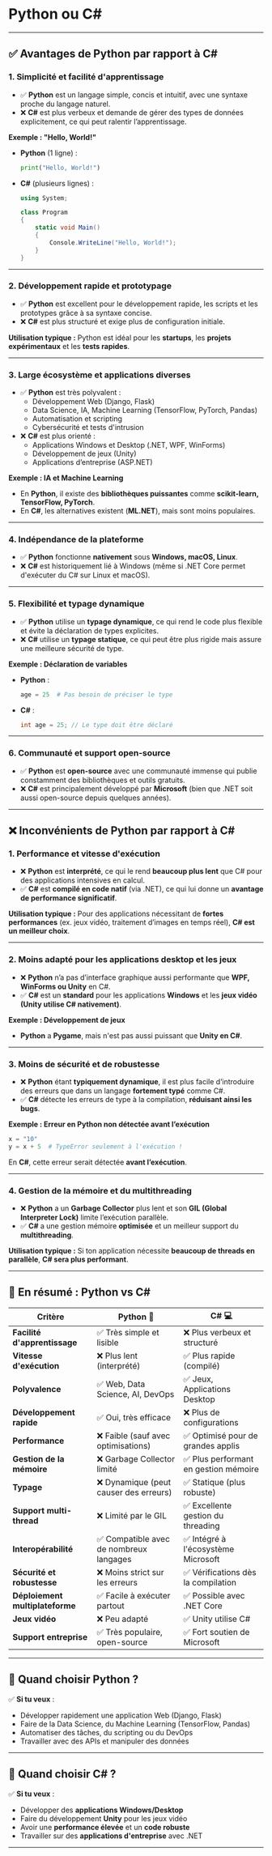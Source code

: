 # **Python** ou **C#**

---

## **✅ Avantages de Python par rapport à C#**

### 1. **Simplicité et facilité d'apprentissage**
   - ✅ **Python** est un langage simple, concis et intuitif, avec une syntaxe proche du langage naturel.
   - ❌ **C#** est plus verbeux et demande de gérer des types de données explicitement, ce qui peut ralentir l’apprentissage.

   **Exemple : "Hello, World!"**
   - **Python** (1 ligne) :
     ```python
     print("Hello, World!")
     ```
   - **C#** (plusieurs lignes) :
     ```csharp
     using System;

     class Program
     {
         static void Main()
         {
             Console.WriteLine("Hello, World!");
         }
     }
     ```

---

### 2. **Développement rapide et prototypage**
   - ✅ **Python** est excellent pour le développement rapide, les scripts et les prototypes grâce à sa syntaxe concise.
   - ❌ **C#** est plus structuré et exige plus de configuration initiale.

   **Utilisation typique :** Python est idéal pour les **startups**, les **projets expérimentaux** et les **tests rapides**.

---

### 3. **Large écosystème et applications diverses**
   - ✅ **Python** est très polyvalent :
     - Développement Web (Django, Flask)
     - Data Science, IA, Machine Learning (TensorFlow, PyTorch, Pandas)
     - Automatisation et scripting
     - Cybersécurité et tests d'intrusion
   - ❌ **C#** est plus orienté :
     - Applications Windows et Desktop (.NET, WPF, WinForms)
     - Développement de jeux (Unity)
     - Applications d’entreprise (ASP.NET)

   **Exemple : IA et Machine Learning**
   - En **Python**, il existe des **bibliothèques puissantes** comme **scikit-learn, TensorFlow, PyTorch**.
   - En **C#**, les alternatives existent (**ML.NET**), mais sont moins populaires.

---

### 4. **Indépendance de la plateforme**
   - ✅ **Python** fonctionne **nativement** sous **Windows, macOS, Linux**.
   - ❌ **C#** est historiquement lié à Windows (même si .NET Core permet d'exécuter du C# sur Linux et macOS).

---

### 5. **Flexibilité et typage dynamique**
   - ✅ **Python** utilise un **typage dynamique**, ce qui rend le code plus flexible et évite la déclaration de types explicites.
   - ❌ **C#** utilise un **typage statique**, ce qui peut être plus rigide mais assure une meilleure sécurité de type.

   **Exemple : Déclaration de variables**
   - **Python** :
     ```python
     age = 25  # Pas besoin de préciser le type
     ```
   - **C#** :
     ```csharp
     int age = 25; // Le type doit être déclaré
     ```

---

### 6. **Communauté et support open-source**
   - ✅ **Python** est **open-source** avec une communauté immense qui publie constamment des bibliothèques et outils gratuits.
   - ❌ **C#** est principalement développé par **Microsoft** (bien que .NET soit aussi open-source depuis quelques années).

---

## **❌ Inconvénients de Python par rapport à C#**

### 1. **Performance et vitesse d'exécution**
   - ❌ **Python** est **interprété**, ce qui le rend **beaucoup plus lent** que C# pour des applications intensives en calcul.
   - ✅ **C#** est **compilé en code natif** (via .NET), ce qui lui donne un **avantage de performance significatif**.

   **Utilisation typique :** Pour des applications nécessitant de **fortes performances** (ex. jeux vidéo, traitement d’images en temps réel), **C# est un meilleur choix**.

---

### 2. **Moins adapté pour les applications desktop et les jeux**
   - ❌ **Python** n’a pas d’interface graphique aussi performante que **WPF, WinForms ou Unity** en C#.
   - ✅ **C#** est un **standard** pour les applications **Windows** et les **jeux vidéo (Unity utilise C# nativement)**.

   **Exemple : Développement de jeux**
   - **Python** a **Pygame**, mais n'est pas aussi puissant que **Unity en C#**.

---

### 3. **Moins de sécurité et de robustesse**
   - ❌ **Python** étant **typiquement dynamique**, il est plus facile d’introduire des erreurs que dans un langage **fortement typé** comme C#.
   - ✅ **C#** détecte les erreurs de type à la compilation, **réduisant ainsi les bugs**.

   **Exemple : Erreur en Python non détectée avant l’exécution**
   ```python
   x = "10"
   y = x + 5  # TypeError seulement à l'exécution !
   ```

   En **C#**, cette erreur serait détectée **avant l’exécution**.

---

### 4. **Gestion de la mémoire et du multithreading**
   - ❌ **Python** a un **Garbage Collector** plus lent et son **GIL (Global Interpreter Lock)** limite l’exécution parallèle.
   - ✅ **C#** a une gestion mémoire **optimisée** et un meilleur support du **multithreading**.

   **Utilisation typique :** Si ton application nécessite **beaucoup de threads en parallèle**, **C# sera plus performant**.

---

## **📌 En résumé : Python vs C#**

| Critère               | **Python** 🐍                          | **C#** 💻                          |
|----------------------|---------------------------------|---------------------------------|
| **Facilité d'apprentissage** | ✅ Très simple et lisible | ❌ Plus verbeux et structuré |
| **Vitesse d'exécution** | ❌ Plus lent (interprété) | ✅ Plus rapide (compilé) |
| **Polyvalence** | ✅ Web, Data Science, AI, DevOps | ✅ Jeux, Applications Desktop |
| **Développement rapide** | ✅ Oui, très efficace | ❌ Plus de configurations |
| **Performance** | ❌ Faible (sauf avec optimisations) | ✅ Optimisé pour de grandes applis |
| **Gestion de la mémoire** | ❌ Garbage Collector limité | ✅ Plus performant en gestion mémoire |
| **Typage** | ❌ Dynamique (peut causer des erreurs) | ✅ Statique (plus robuste) |
| **Support multi-thread** | ❌ Limité par le GIL | ✅ Excellente gestion du threading |
| **Interopérabilité** | ✅ Compatible avec de nombreux langages | ✅ Intégré à l'écosystème Microsoft |
| **Sécurité et robustesse** | ❌ Moins strict sur les erreurs | ✅ Vérifications dès la compilation |
| **Déploiement multiplateforme** | ✅ Facile à exécuter partout | ✅ Possible avec .NET Core |
| **Jeux vidéo** | ❌ Peu adapté | ✅ Unity utilise C# |
| **Support entreprise** | ✅ Très populaire, open-source | ✅ Fort soutien de Microsoft |

---

## **🎯 Quand choisir Python ?**
✅ **Si tu veux** :
- Développer rapidement une application Web (Django, Flask)
- Faire de la Data Science, du Machine Learning (TensorFlow, Pandas)
- Automatiser des tâches, du scripting ou du DevOps
- Travailler avec des APIs et manipuler des données

---

## **🎯 Quand choisir C# ?**
✅ **Si tu veux** :
- Développer des **applications Windows/Desktop**
- Faire du développement **Unity** pour les jeux vidéo
- Avoir une **performance élevée** et un **code robuste**
- Travailler sur des **applications d'entreprise** avec .NET

---
